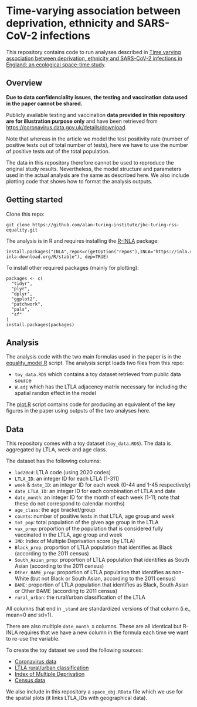 # Time-varying association between deprivation, ethnicity and SARS-CoV-2 infections

This repository contains code to run analyses described in [Time varying association between deprivation, ethnicity and SARS-CoV-2 infections in England: an ecological space-time study](https://www.medrxiv.org/content/10.1101/2021.11.09.21266054v1).

## Overview

**Due to data confidenciality issues, the testing and vaccination data used in the paper cannot be shared.**

Publicly available testing and vaccination **data provided in this repository are for illustration purpose only** and have been retrieved from https://coronavirus.data.gov.uk/details/download.

Note that whereas in the article we model the test positivity rate (number of positive tests out of total number of tests), here we have to use the number of positive tests out of the total population.

The data in this repository therefore cannot be used to reproduce the original study results.
Nevertheless, the model structure and parameters used in the actual analysis are the same as described here.
We also include plotting code that shows how to format the analysis outputs.

## Getting started

Clone this repo:

```{bash}
git clone https://github.com/alan-turing-institute/jbc-turing-rss-equality.git
```

The analysis is in R and requires installing the [R-INLA](https://www.r-inla.org) package:

```{R}
install.packages("INLA",repos=c(getOption("repos"),INLA="https://inla.r-inla-download.org/R/stable"), dep=TRUE)
```

To install other required packages (mainly for plotting):

```{R}
packages <- c(
  "tidyr",
  "plyr",
  "dplyr",
  "ggplot2",
  "patchwork",
  "pals",
  "sf"
)
install.packages(packages)
```

## Analysis

The analysis code with the two main formulas used in the paper is in the [equality_model.R](equality_model.R) script.
The analysis script loads two files from this repo:
- `toy_data.RDS` which contains a toy dataset retrieved from public data source
- `W.adj` which has the LTLA adjacency matrix necessary for including the spatial randon effect in the model

The [plot.R](plot.R) script contains code for producing an equivalent of the key figures in the paper using outputs of the two analyses here.

## Data

This repository comes with a toy dataset (`toy_data.RDS`).
The data is aggregated by LTLA, week and age class.

The dataset has the following columns:
- `lad20cd`: LTLA code (using 2020 codes)
- `LTLA_ID`: an integer ID for each LTLA (1-311)
- `week` & `date_ID`: an integer ID for each week (0-44 and 1-45 respectively)
- `date_LTLA_ID`: an integer ID for each combination of LTLA and date
- `date_month`: an integer ID for the month of each week (1-11; note that these do not correspond to calendar months)
- `age_class`: the age bracket/group
- `counts`: number of positive tests in that LTLA, age group and week
- `tot_pop`: total population of the given age group in the LTLA
- `vax_prop`: proportion of the population that is considered fully vaccinated in the LTLA, age group and week
- `IMD`: Index of Multiple Deprivation score (by LTLA)
- `Black_prop`: proportion of LTLA population that identifies as Black (according to the 2011 census)
- `South_Asian_prop`: proportion of LTLA population that identifies as South Asian (according to the 2011 census)
- `Other_BAME_prop`: proportion of LTLA population that identifies as non-White (but not Black or South Asian, according to the 2011 census)
- `BAME`: proportion of LTLA population that identifies as Black, South Asian or Other BAME (according to 2011 census)
- `rural_urban`: the rural/urban classification of the LTLA

All columns that end in `_stand` are standardized versions of that column (i.e., mean=0 and sd=1).

There are also multiple `date_month_X` columns. These are all identical but R-INLA requires that we have a new column in the formula each time we want to re-use the variable.

To create the toy dataset we used the following sources:
- [Coronavirus data](https://coronavirus.data.gov.uk/details/download)
- [LTLA rural/urban classification](https://geoportal.statistics.gov.uk/datasets/rural-urban-classification-2011-of-local-authority-districts-in-england/about)
- [Index of Multiple Deprivation](https://www.gov.uk/government/statistics/english-indices-of-deprivation-2019)
- [Census data](https://www.nomisweb.co.uk/query/select/getdatasetbytheme.asp?opt=3&theme=&subgrp=)

We also include in this repository a `space_obj.RData` file which we use for the spatial plots (it links LTLA_IDs with geographical data).
